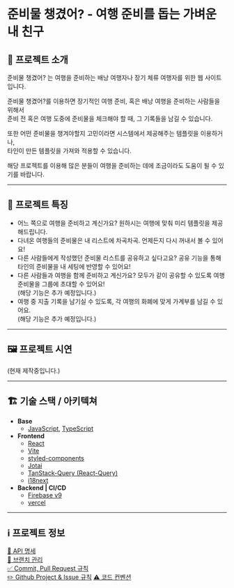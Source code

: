 # 준비물 챙겼어? - 여행 준비를 돕는 가벼운 내 친구

## 📝 프로젝트 소개

준비물 챙겼어? 는 여행을 준비하는 배낭 여행자나 장기 체류 여행자를 위한 웹 사이트입니다.

준비물 챙겼어?를 이용하면 장기적인 여행 준비, 혹은 배낭 여행을 준비하는 사람들을 위해서  
준비 전 혹은 여행 도중에 준비물을 체크해야 할 때, 그 기록들을 남길 수 있습니다.

또한 어떤 준비물을 챙겨야할지 고민이라면 시스템에서 제공해주는 템플릿을 이용하거나,  
타인이 만든 템플릿을 가져와 적용할 수 있습니다.

해당 프로젝트를 이용해 많은 분들이 여행을 준비하는 데에 조금이라도 도움이 될 수 있기를 바랍니다.

---

## 📃 프로젝트 특징

- 어느 쪽으로 여행을 준비하고 계신가요? 원하시는 여행에 맞춰 미리 템플릿을 제공해드립니다.
- 다녀온 여행들의 준비물은 내 리스트에 차곡차곡. 언제든지 다시 꺼내서 볼 수 있어요!
- 다른 사람들에게 작성했던 준비물 리스트를 공유하고 싶다고요?
공유 기능을 통해 타인의 준비물을 내 세팅에 반영할 수 있어요!
- 다른 사람들과 여행을 함께 준비하고 계신가요?
모두가 같이 공유할 수 있도록 여행 준비물을 그룹에 초대할 수 있어요!  
(해당 기능은 추가 예정입니다.)
- 여행 중 지출 기록을 남기실 수 있도록, 각 여행의 화폐에 맞게 가계부를 남길 수 있어요.  
(해당 기능은 추가 예정입니다.)

---

## 🖼️ 프로젝트 시연

(현재 제작중입니다.)

---

## 🏗️ 기술 스택 / 아키텍쳐

- **Base**
    - [JavaScript](https://developer.mozilla.org/ko/docs/Web/JavaScript), [TypeScript](https://www.typescriptlang.org/)
- **Frontend**
    - [React](https://ko.react.dev/)
    - [Vite](https://ko.vitejs.dev/)
    - [styled-components](https://styled-components.com/)
    - [Jotai](https://jotai.org/)
    - [TanStack-Query (React-Query)](https://tanstack.com/query/latest)
    - [i18next](https://www.i18next.com/)
- **Backend | CI/CD**
    - [Firebase v9](https://console.firebase.google.com/u/0/)
    - [vercel](https://vercel.com/)

---

## ℹ️ 프로젝트 정보
[🔗 API 명세](https://develop-neoguri.notion.site/509a0f3794df4e4eb86d37d656815cd2?v=efbf4d99414a495e81e97c28845b6817)  
[🌉 브랜치 관리](https://develop-neoguri.notion.site/d201b2203f464c0a8f54a451de78873a)  
[✅ Commit, Pull Request 규칙](https://develop-neoguri.notion.site/Commit-Pull-Request-0dccba0c20e643829fdc1d309315100a)  
[✏️ Github Project & Issue 규칙](https://develop-neoguri.notion.site/Github-Project-Issue-c212ec456e5a4a35a434ad41a2a1160e)
[⚠️ 코드 컨벤션](https://develop-neoguri.notion.site/f4539d2ffff84eddaed3cf2994652770)  
